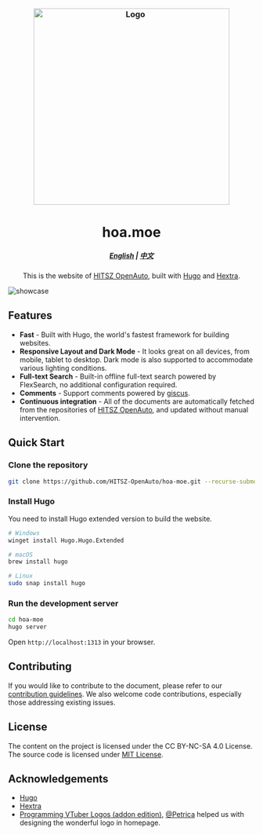 <h3 align="center">
	<img src="./static/images/HITSZOpenAutoShadow.webp" width="400" alt="Logo"/><br/>
</h3>
<h1 align="center">hoa.moe</h1>
<h5 align="center"><a href="README.md">English</a> | <a href="README-zh.md">中文</a></h5>

<p align="center">This is the website of <a href="https://github.com/HITSZ-OpenAuto">HITSZ OpenAuto</a>, built with <a href="https://gohugo.io/">Hugo</a> and <a href="https://imfing.github.io/hextra/">Hextra</a>.</p>

![showcase](static/images/showcase.webp)

## Features

- **Fast** - Built with Hugo, the world's fastest framework for building websites.
- **Responsive Layout and Dark Mode** - It looks great on all devices, from mobile, tablet to desktop. Dark mode is also supported to accommodate various lighting conditions.
- **Full-text Search** - Built-in offline full-text search powered by FlexSearch, no additional configuration required.
- **Comments** - Support comments powered by [giscus](https://giscus.app/).
- **Continuous integration** - All of the documents are automatically fetched from the repositories of [HITSZ OpenAuto](https://github.com/HITSZ-OpenAuto), and updated without manual intervention.

## Quick Start

### Clone the repository

```bash
git clone https://github.com/HITSZ-OpenAuto/hoa-moe.git --recurse-submodules
```

### Install Hugo

You need to install Hugo extended version to build the website.

```bash
# Windows
winget install Hugo.Hugo.Extended

# macOS
brew install hugo

# Linux
sudo snap install hugo
```

### Run the development server

```bash
cd hoa-moe
hugo server
```

Open `http://localhost:1313` in your browser.

## Contributing

If you would like to contribute to the document, please refer to our [contribution guidelines](https://hoa.moe/blog/contribution-guide/). We also welcome code contributions, especially those addressing existing issues.

## License

The content on the project is licensed under the CC BY-NC-SA 4.0 License. The source code is licensed under [MIT License](LICENSE).

## Acknowledgements

- [Hugo](https://gohugo.io/)
- [Hextra](https://imfing.github.io/hextra/)
- [Programming VTuber Logos (addon edition)](https://github.com/PetricaT/ProgrammingVTuberLogos-Addon), [@Petrica](https://github.com/PetricaT) helped us with designing the wonderful logo in homepage.
